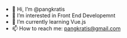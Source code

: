 - 👋 Hi, I’m @pangkratis
- 👀 I’m interested in Front End Developemnt
- 🌱 I’m currently learning Vue.js
- 📫 How to reach me: pangkratis@gmail.com

<!---
pangkratis/pangkratis is a ✨ special ✨ repository because its `README.md` (this file) appears on your GitHub profile.
You can click the Preview link to take a look at your changes.
--->
